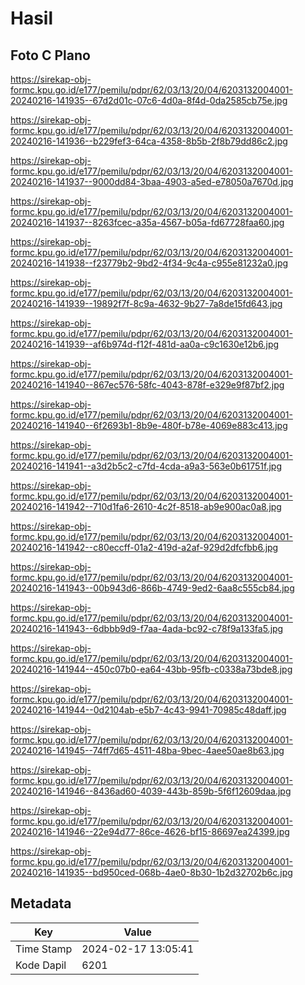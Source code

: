 # Hasil

## Foto C Plano

https://sirekap-obj-formc.kpu.go.id/e177/pemilu/pdpr/62/03/13/20/04/6203132004001-20240216-141935--67d2d01c-07c6-4d0a-8f4d-0da2585cb75e.jpg

https://sirekap-obj-formc.kpu.go.id/e177/pemilu/pdpr/62/03/13/20/04/6203132004001-20240216-141936--b229fef3-64ca-4358-8b5b-2f8b79dd86c2.jpg

https://sirekap-obj-formc.kpu.go.id/e177/pemilu/pdpr/62/03/13/20/04/6203132004001-20240216-141937--9000dd84-3baa-4903-a5ed-e78050a7670d.jpg

https://sirekap-obj-formc.kpu.go.id/e177/pemilu/pdpr/62/03/13/20/04/6203132004001-20240216-141937--8263fcec-a35a-4567-b05a-fd67728faa60.jpg

https://sirekap-obj-formc.kpu.go.id/e177/pemilu/pdpr/62/03/13/20/04/6203132004001-20240216-141938--f23779b2-9bd2-4f34-9c4a-c955e81232a0.jpg

https://sirekap-obj-formc.kpu.go.id/e177/pemilu/pdpr/62/03/13/20/04/6203132004001-20240216-141939--19892f7f-8c9a-4632-9b27-7a8de15fd643.jpg

https://sirekap-obj-formc.kpu.go.id/e177/pemilu/pdpr/62/03/13/20/04/6203132004001-20240216-141939--af6b974d-f12f-481d-aa0a-c9c1630e12b6.jpg

https://sirekap-obj-formc.kpu.go.id/e177/pemilu/pdpr/62/03/13/20/04/6203132004001-20240216-141940--867ec576-58fc-4043-878f-e329e9f87bf2.jpg

https://sirekap-obj-formc.kpu.go.id/e177/pemilu/pdpr/62/03/13/20/04/6203132004001-20240216-141940--6f2693b1-8b9e-480f-b78e-4069e883c413.jpg

https://sirekap-obj-formc.kpu.go.id/e177/pemilu/pdpr/62/03/13/20/04/6203132004001-20240216-141941--a3d2b5c2-c7fd-4cda-a9a3-563e0b61751f.jpg

https://sirekap-obj-formc.kpu.go.id/e177/pemilu/pdpr/62/03/13/20/04/6203132004001-20240216-141942--710d1fa6-2610-4c2f-8518-ab9e900ac0a8.jpg

https://sirekap-obj-formc.kpu.go.id/e177/pemilu/pdpr/62/03/13/20/04/6203132004001-20240216-141942--c80eccff-01a2-419d-a2af-929d2dfcfbb6.jpg

https://sirekap-obj-formc.kpu.go.id/e177/pemilu/pdpr/62/03/13/20/04/6203132004001-20240216-141943--00b943d6-866b-4749-9ed2-6aa8c555cb84.jpg

https://sirekap-obj-formc.kpu.go.id/e177/pemilu/pdpr/62/03/13/20/04/6203132004001-20240216-141943--6dbbb9d9-f7aa-4ada-bc92-c78f9a133fa5.jpg

https://sirekap-obj-formc.kpu.go.id/e177/pemilu/pdpr/62/03/13/20/04/6203132004001-20240216-141944--450c07b0-ea64-43bb-95fb-c0338a73bde8.jpg

https://sirekap-obj-formc.kpu.go.id/e177/pemilu/pdpr/62/03/13/20/04/6203132004001-20240216-141944--0d2104ab-e5b7-4c43-9941-70985c48daff.jpg

https://sirekap-obj-formc.kpu.go.id/e177/pemilu/pdpr/62/03/13/20/04/6203132004001-20240216-141945--74ff7d65-4511-48ba-9bec-4aee50ae8b63.jpg

https://sirekap-obj-formc.kpu.go.id/e177/pemilu/pdpr/62/03/13/20/04/6203132004001-20240216-141946--8436ad60-4039-443b-859b-5f6f12609daa.jpg

https://sirekap-obj-formc.kpu.go.id/e177/pemilu/pdpr/62/03/13/20/04/6203132004001-20240216-141946--22e94d77-86ce-4626-bf15-86697ea24399.jpg

https://sirekap-obj-formc.kpu.go.id/e177/pemilu/pdpr/62/03/13/20/04/6203132004001-20240216-141935--bd950ced-068b-4ae0-8b30-1b2d32702b6c.jpg


## Metadata

| Key        | Value               |
| ---------- | ------------------- |
| Time Stamp | 2024-02-17 13:05:41 |
| Kode Dapil | 6201                |




